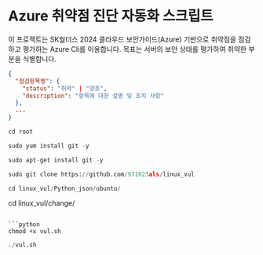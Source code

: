 # Azure 취약점 진단 자동화 스크립트

이 프로젝트는 SK숼더스 2024 클라우드 보안가이드(Azure) 기반으로 취약점을 점검하고 평가하는 Azure Cli를 이용합니다. 목표는 서버의 보안 상태를 평가하여 취약한 부분을 식별합니다.


```json
{
  "점검항목명": {
    "status": "취약" | "양호",
    "description": "항목에 대한 설명 및 조치 사항"
  },
  ...
}
```


```python
cd root
```

```python
sudo yum install git -y
```

```python
sudo apt-get install git -y
```


```python
sudo git clone https://github.com/971023als/linux_vul
```

```python
cd linux_vul/Python_json/ubuntu/
```

cd linux_vul/change/
```

```python
chmod +x vul.sh
```


```python
./vul.sh
```

